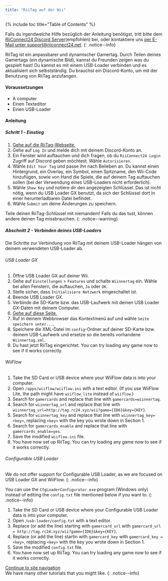 ```yaml
---
title: "RiiTag auf der Wii"
---
```


{% include toc title="Table of Contents" %}

Falls du irgendwelche Hilfe bezüglich der Anleitung benötigst, tritt bitte dem [RiiConnect24 Discord Server](https://discord.gg/b4Y7jfD)(empfohlen) bei, oder kontaktiere uns [per E-Mail unter support@riiconnect24.net](mailto:support@riiconnect24.net).
{: .notice--info}

RiiTag ist ein anpassbarer und dynamischer Gamertag. Durch Teilen deines Gamertags (ein dynamische Bild), kannst du Freunden zeigen was du gespielt hast! Du kannst es mit einem USB-Loader verbinden und es aktualisiert sich selbstständig. Du brauchst ein Discord-Konto, um mit der Benutzung von RiiTag anzufangen.

#### Voraussetzungen

* A computer
* Einen Texteditor
* Einen USB-Loader

#### Anleitung

##### Schritt 1 - Einstieg

1. [Gehe auf die RiiTag-Webseite.](https://tag.rc24.xyz/)
2. Gehe auf `Log In` und melde dich mit deinem Discord-Konto an.
3. Ein Fenster wird auftauchen und dich fragen, ob du `RiiConnect24 Login` Zugriff auf Discord geben möchtest. Wähle `Autorisieren`.
4. Wähle `Edit Your Tag` und passe ihn nach Belieben an. Du kannst einen Hintergrund, ein Overlay, ein Symbol, einen Spitzname, den Wii-Code hinzufügen, sowie von Hand die Spiele, die auf deinem Tag auftauchen sollen (bei der Verwendung eines USB-Loaders nicht erforderlich).
5. Wähle `Show Key` und notiere dir den angezeigten Schlüssel. Das ist nicht nötig, wenn du USB Loader GX benutzt, da sich der Schlüssel dort in einer herunterladbaren Datei befindet.
6. Wähle `Submit` um deine Änderungen zu speichern.

Teile deinen RiiTag-Schlüssel mit niemandem! Falls du das tust, können andere deinen Tag missbrauchen.
{: .notice--warning}

##### Abschnitt 2 - Verbinden deines USB-Loaders

Die Schritte zur Verbindung von RiiTag mit deinem USB-Loader hängen von deinem verwendeten USB-Loader ab.

###### USB Loader GX

1. Öffne USB Loader GX auf deiner Wii.
2. Gehe auf `Einstellungen` > `Features` und schalte `Wiinnertag` ein. Wähle bei allen Fenstern, die auftauchen, `Ja` oder `OK`.
3. Stelle sicher, dass `Initialisiere Netzwerk` eingeschaltet ist.
4. Beende USB Loader GX.
5. Verbinde die SD-Karte bzw. das USB-Laufwerk mit deinen USB Loader GX-Daten mit deinem Computer.
6. [Gehe auf diese Seite.](https://tag.rc24.xyz/Wiinnertag.xml)
7. Ruf in deinem Webbrowser das Kontextmenü auf und wähle `Seite speichern unter...`.
8. Speichere die XML-Datei im `config`-Ordner auf deiner SD-Karte bzw. deinem USB-Laufwerk und ersetze so die bereits vorhandene `Wiinnertag.xml`.
9. Du hast jetzt RiiTag eingerichtet. You can try loading any game now to see if it works correctly.

###### WiiFlow

1. Take the SD Card or USB device where your WiiFlow data is into your computer.
2. Open `/apps/wiiflow/wiiflow.ini` with a text editor. (If you use WiiFlow Lite, the path might have `wiiflow_lite` instead of `wiiflow`.)
3. Search for `gamercards` and replace that line with `gamercards=wiinnertag`.
4. Search for `wiinnertag_url` and replace that line with `wiinnertag_url=http://tag.rc24.xyz/wii?game={ID6}&key={KEY}`.
5. Search for `wiinnertag_key` and replace that line with `wiinnertag_key=<key>`, replacing `<key>` with the key you wrote down in Section 1.
6. Search for `gamercards_enable` and replace that line with `gamercards_enable=yes`.
7. Save the modified `wiiflow.ini` file.
8. You have now set up RiiTag. You can try loading any game now to see if it works correctly.

###### Configurable USB Loader

We do not offer support for Configurable USB Loader, as we are focused on USB Loader GX and WiiFlow.
{: .notice--info}

You can use the `CfgLoaderConfigurator.exe` program (Windows only) instead of editing the `config.txt` file mentioned below if you want to.
{: .notice--info}

1. Take the SD Card or USB device where your Configurable USB Loader data is into your computer.
2. Open `/usb-loader/config.txt` with a text editor.
3. Replace (or add the line) starting with `gamercard_url` with `gamercard_url = http://tag.rc24.xyz/wii?game={ID6}&key={KEY}`.
4. Replace (or add the line) startin with `gamercard_key` with `gamercard_key = <key>`, replacing `<key>` with the key you wrote down in Section 1.
5. Save the modified `config.txt` file.
6. You have now set up RiiTag. You can try loading any game now to see if it works correctly.

[Continue to site navigation](site-navigation)<br> We have many other tutorials that you might like.
{: .notice--info}
